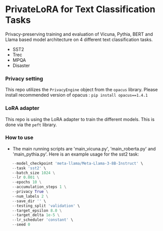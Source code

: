 # PrivateLoRA for Text Classification Tasks

Privacy-preserving training and evaluation of Vicuna, Pythia, BERT and Llama based model architecture on 4 different text classification tasks.
 - SST2
 - Trec
 - MPQA
 - Disaster

### Privacy setting

This repo utilizes the  ```PrivacyEngine``` object from the ```opacus``` library. Please install recommended version of opacus : ```pip install opacus==1.4.1```

### LoRA adapter

This repo is using the LoRA adapter to train the different models. This is done via the ```peft``` library.

### How to use

 - The main running scripts are 'main_vicuna.py', 'main_roberta.py' and 'main_pythia.py'. Here is an example usage for the sst2 task:
 ```python main_vicuna.py \
    --model_checkpoint 'meta-llama/Meta-Llama-3-8B-Instruct' \
    --task 'sst2' \
    --batch_size 1024 \
    --lr 0.001 \
    --epochs 10 \
    --accumulation_steps 1 \
    --privacy True \
    --num_labels 2 \
    --save_dir '' \
    --testing_split 'validation' \
    --target_epsilon 8.0 \
    --target_delta 1e-5 \
    --lr_scheduler 'constant' \
    --seed 0
 ```

